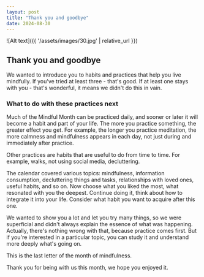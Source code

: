 ```yaml
---
layout: post
title: "Thank you and goodbye"
date: 2024-08-30
---
```


![Alt text]({{ '/assets/images/30.jpg' | relative_url }})

## Thank you and goodbye

We wanted to introduce you to habits and practices that help you live mindfully. If you've tried at least three - that's good. If at least one stays with you - that's wonderful, it means we didn't do this in vain.

### What to do with these practices next

Much of the Mindful Month can be practiced daily, and sooner or later it will become a habit and part of your life. The more you practice something, the greater effect you get. For example, the longer you practice meditation, the more calmness and mindfulness appears in each day, not just during and immediately after practice.

Other practices are habits that are useful to do from time to time. For example, walks, not using social media, decluttering.

The calendar covered various topics: mindfulness, information consumption, decluttering things and tasks, relationships with loved ones, useful habits, and so on. Now choose what you liked the most, what resonated with you the deepest. Continue doing it, think about how to integrate it into your life. Consider what habit you want to acquire after this one.

We wanted to show you a lot and let you try many things, so we were superficial and didn't always explain the essence of what was happening. Actually, there's nothing wrong with that, because practice comes first. But if you're interested in a particular topic, you can study it and understand more deeply what's going on.

This is the last letter of the month of mindfulness.

Thank you for being with us this month, we hope you enjoyed it.
